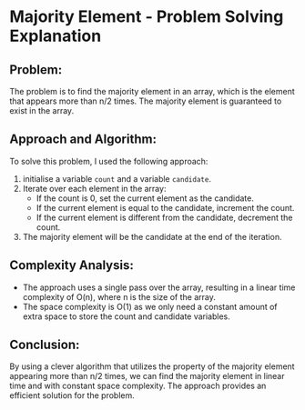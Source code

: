 # Majority Element - Problem Solving Explanation

## Problem: 
The problem is to find the majority element in an array, which is the element that appears more than n/2 times. The majority element is guaranteed to exist in the array.

## Approach and Algorithm:
To solve this problem, I used the following approach:

1. initialise a variable `count` and a variable `candidate`.
2. Iterate over each element in the array:
    - If the count is 0, set the current element as the candidate.
    - If the current element is equal to the candidate, increment the count.
    - If the current element is different from the candidate, decrement the count.
3. The majority element will be the candidate at the end of the iteration.

## Complexity Analysis:
- The approach uses a single pass over the array, resulting in a linear time complexity of O(n), where n is the size of the array.
- The space complexity is O(1) as we only need a constant amount of extra space to store the count and candidate variables.

## Conclusion:
By using a clever algorithm that utilizes the property of the majority element appearing more than n/2 times, we can find the majority element in linear time and with constant space complexity. The approach provides an efficient solution for the problem.
